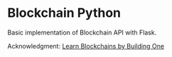 # Blockchain Python
Basic implementation of Blockchain API with Flask.

Acknowledgment: [Learn Blockchains by Building One](https://hackernoon.com/learn-blockchains-by-building-one-117428612f46)
